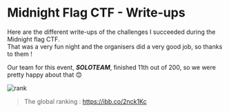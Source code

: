 # Midnight Flag CTF - Write-ups

Here are the different write-ups of the challenges I succeeded during the Midnight flag CTF. <br>
That was a very fun night and the organisers did a very good job, so thanks to them !

Our team for this event, <em><strong>SOLOTEAM</strong></em>, finished 11th out of 200, so we were pretty happy about that 😊

![rank](https://user-images.githubusercontent.com/66923124/164996200-181d5b7a-b8fa-408d-af9b-5cbcceda92cf.png)

> The global ranking : https://ibb.co/2nck1Kc 
